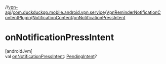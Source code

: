 //[vpn-api](../../../../index.md)/[com.duckduckgo.mobile.android.vpn.service](../../index.md)/[VpnReminderNotificationContentPlugin](../index.md)/[NotificationContent](index.md)/[onNotificationPressIntent](on-notification-press-intent.md)

# onNotificationPressIntent

[androidJvm]\
val [onNotificationPressIntent](on-notification-press-intent.md): [PendingIntent](https://developer.android.com/reference/kotlin/android/app/PendingIntent.html)?

